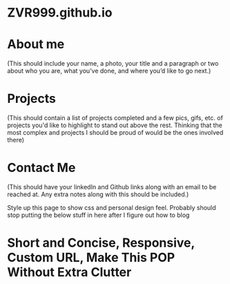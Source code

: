 # ZVR999.github.io


<html>


<body>
    <h1>About me</h1>
    <p>(This should include your name, a photo, your title and a paragraph or two 
        about who you are, what you’ve done, and where you’d like to go next.)</p>
    <h1>Projects</h1>
    <p>(This should contain a list of projects completed and a few pics, gifs, etc.
        of projects you'd like to highlight to stand out above the rest. Thinking
        that the most complex and projects I should be proud of would be the ones
        involved there)</p>
    <h1>Contact Me</h1>
    <p>(This should have your linkedIn and Github links along with an email to be
        reached at. Any extra notes along with this should be included.)</p>
    <p>Style up this page to show css and personal design feel. Probably should stop
        putting the below stuff in here after I figure out how to blog</p>
    <h1>Short and Concise, Responsive, Custom URL, Make This POP Without Extra Clutter</h1>
    
</body>

</html>
